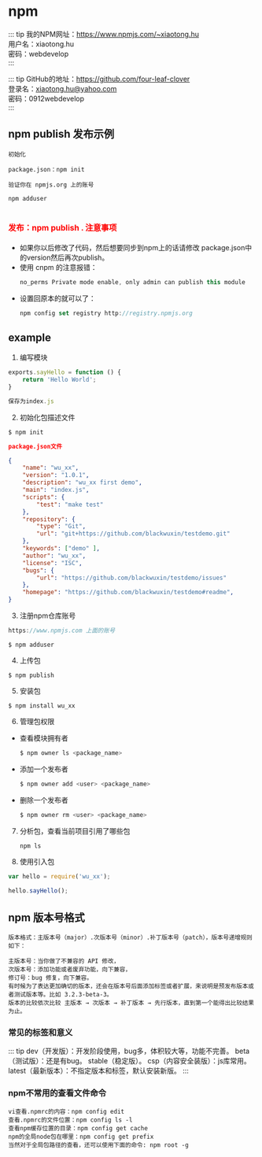 # npm
::: tip
我的NPM网址：https://www.npmjs.com/~xiaotong.hu  
用户名：xiaotong.hu  
密码：webdevelop  
:::
 
::: tip
GitHub的地址：https://github.com/four-leaf-clover  
登录名：xiaotong.hu@yahoo.com  
密码：0912webdevelop  
:::

 ## npm publish 发布示例
```
初始化 

package.json：npm init
```
```
验证你在 npmjs.org 上的账号

npm adduser
```
# <font size="3" color="red">发布：npm publish .  注意事项</font>
* 如果你以后修改了代码，然后想要同步到npm上的话请修改 package.json中的version然后再次publish。
* 使用 cnpm 的注意报错：  
    ``` js
    no_perms Private mode enable, only admin can publish this module 
    ```
* 设置回原本的就可以了：  
    ``` js
    npm config set registry http://registry.npmjs.org  
    ```

## example
1. 编写模块
``` javascript
exports.sayHello = function () { 
    return 'Hello World'; 
} 

保存为index.js  
```
2. 初始化包描述文件
``` js
$ npm init 
```
``` json
package.json文件

{ 
    "name": "wu_xx", 
    "version": "1.0.1", 
    "description": "wu_xx first demo", 
    "main": "index.js", 
    "scripts": { 
        "test": "make test" 
    }, 
    "repository": { 
        "type": "Git", 
        "url": "git+https://github.com/blackwuxin/testdemo.git" 
    }, 
    "keywords": ["demo" ], 
    "author": "wu_xx", 
    "license": "ISC", 
    "bugs": { 
        "url": "https://github.com/blackwuxin/testdemo/issues" 
    }, 
    "homepage": "https://github.com/blackwuxin/testdemo#readme", 
} 
```
3. 注册npm仓库账号
``` js
https://www.npmjs.com 上面的账号
``` 
```
$ npm adduser
```
4. 上传包
```
$ npm publish
```
5. 安装包
```
$ npm install wu_xx
```
6. 管理包权限
* 查看模块拥有者 
    ``` js
    $ npm owner ls <package_name> 
    ```
* 添加一个发布者 
    ``` js
    $ npm owner add <user> <package_name> 
    ```
* 删除一个发布者 
    ``` js
    $ npm owner rm <user> <package_name>
    ```
7. 分析包，查看当前项目引用了哪些包 
    ``` js
    npm ls
    ```
8. 使用引入包
``` Javascript
var hello = require('wu_xx'); 

hello.sayHello();
```

 ## npm 版本号格式
```
版本格式：主版本号（major）.次版本号（minor）.补丁版本号（patch），版本号递增规则如下：

主版本号：当你做了不兼容的 API 修改，
次版本号：添加功能或者废弃功能，向下兼容，
修订号：bug 修复，向下兼容。
有时候为了表达更加确切的版本，还会在版本号后面添加标签或者扩展，来说明是预发布版本或者测试版本等。比如 3.2.3-beta-3。
版本的比较依次比较 主版本 → 次版本 → 补丁版本 → 先行版本，直到第一个能得出比较结果为止。
```
### 常见的标签和意义
::: tip
dev（开发版）：开发阶段使用，bug多，体积较大等，功能不完善。
beta（测试版）：还是有bug。
stable（稳定版）。
csp（内容安全装版）：js库常用。
latest（最新版本）：不指定版本和标签，默认安装新版。
:::

### npm不常用的查看文件命令
```
vi查看.npmrc的内容：npm config edit
查看.npmrc的文件位置：npm config ls -l
查看npm缓存位置的目录：npm config get cache
npm的全局node包在哪里：npm config get prefix
当然对于全局包路径的查看，还可以使用下面的命令: npm root -g
```








